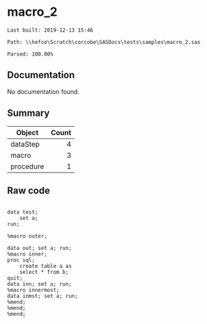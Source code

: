# macro_2
`Last built: 2019-12-13 15:46`

`Path: \\hefce\Scratch\corcobe\SASDocs\tests\samples\macro_2.sas`

`Parsed: 100.00%`

## Documentation

No documentation found.

## Summary 

| Object | Count | 
| --- | ---: | 
| dataStep | 4 |
| macro | 3 |
| procedure | 1 |






## Raw code 

```sas

data test;
    set a;
run;

%macro outer;

data out; set a; run;
%macro inner;
proc sql;
    create table a as 
    select * from b;
quit;
data inn; set a; run;
%macro innermost;
data inmst; set a; run;
%mend;
%mend;
%mend;
```